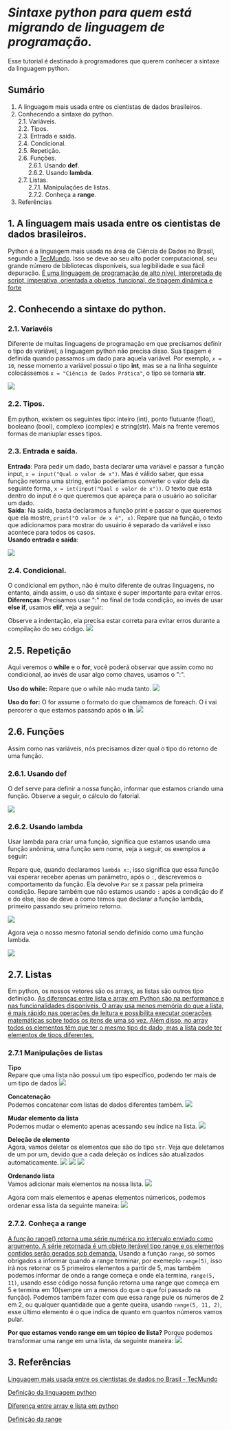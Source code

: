 # *Sintaxe python para quem está migrando de linguagem de programação.*
Esse tutorial é destinado à programadores que querem conhecer a sintaxe da linguagem python.

## Sumário
1. A linguagem mais usada entre os cientistas de dados brasileiros.
2. Conhecendo a sintaxe do python.<br>
    2.1. Variáveis.<br>
    2.2. Tipos.<br>
    2.3. Entrada e saída.<br>
    2.4. Condicional.<br>
    2.5. Repetição.<br>
    2.6. Funções.<br>
    <ol>
    2.6.1. Usando <b>def</b>.<br>
    2.6.2. Usando <b>lambda</b>.<br>
    </ol>
    2.7. Listas.<br>
    <ol>
    2.7.1. Manipulações de listas.<br>
    2.7.2. Conheça a <b>range</b>.<br>
    </ol>
3. Referências 

## 1. A linguagem mais usada entre os cientistas de dados brasileiros.
Python é a linguagem mais usada na área de Ciência de Dados no Brasil, segundo a [TecMundo](https://www.tecmundo.com.br/software/208403-4-linguagens-crescimento-mercado-data-science.htm?fbclid=IwAR0_1w7KsQIHnOxG6FokZ2vPeQ-76Bg1BTAimZ5t5SSYqtlzWX6fI_EGUyw). Isso se deve ao seu alto poder computacional, seu grande número de bibliotecas disponíveis, sua legibilidade e sua fácil depuração. [É uma linguagem de programação de alto nível, interpretada de script, imperativa, orientada a objetos, funcional, de tipagem dinâmica e forte](https://pt.wikipedia.org/wiki/Python)

## 2. Conhecendo a sintaxe do python.

### 2.1. Variavéis
Diferente de muitas linguagens de programação em que precisamos definir o tipo da variável, a linguagem python não precisa disso. Sua tipagem é definida quando passamos um dado para aquela variável. Por exemplo, `x = 10`, nesse momento a variável possui o tipo **int**, mas se a na linha seguinte colocássemos `x = "Ciência de Dados Prática"`, o tipo se tornaria **str**.

![](img/variavel.png)

### 2.2. Tipos.
Em python, existem os seguintes tipo: inteiro (int), ponto flutuante (float), booleano (bool), complexo (complex) e string(str). Mais na frente veremos formas de maniuplar esses tipos.

### 2.3. Entrada e saída.
**Entrada**: Para pedir um dado, basta declarar uma variável e passar a função input, `x = input("Qual o valor de x")`. Mas é válido saber, que essa função retorna uma string, então poderíamos converter o valor dela da seguinte forma, `x = int(input("Qual o valor de x"))`. O texto que está dentro do input é o que queremos que apareça para o usuário ao solicitar um dado.<br>
**Saída**: Na saída, basta declaramos a função print e passar o que queremos que ela mostre, `print("O valor de x é", x)`. Repare que na função, o texto que adicionamos para mostrar do usuário é separado da variável e isso acontece para todos os casos.<br>
**Usando entrada e saída**:

![](img/entrada-saida.png)

### 2.4. Condicional.
O condicional em python, não é muito diferente de outras linguagens, no entanto, ainda assim, o uso da sintaxe é super importante para evitar erros. 
**Diferenças**: Precisamos usar ":" no final de toda condição, ao invés de usar **else if**, usamos **elif**, veja a seguir:

Observe a indentação, ela precisa estar correta para evitar erros durante a compilação do seu código.
![](img/condicional.png)

## 2.5. Repetição
Aqui veremos o **while** e o **for**, você poderá observar que assim como no condicional, ao invés de usar algo como chaves, usamos o ":".

**Uso do while:** Repare que o while não muda tanto.
![](img/while.png)

**Uso do for:** O for assume o formato do que chamamos de foreach. O **i** vai percorer o que estamos passando após o **in**.
![](img/for.png)

## 2.6. Funções
Assim como nas variáveis, nós precisamos dizer qual o tipo do retorno de uma função.

### 2.6.1. Usando def
O def serve para definir a nossa função, informar que estamos criando uma função. Observe a seguir, o cálculo do fatorial.

![](img/funcao-def.png)

### 2.6.2. Usando lambda
Usar lambda para criar uma função, significa que estamos usando uma função anônima, uma função sem nome, veja a seguir, os exemplos a seguir:

Repare que, quando declaramos `lambda x:`, isso significa que essa função vai esperar receber apenas um parâmetro, após o `:`, descrevemos o comportamento da função. Ela devolve `Par` se x passar pela primeira condição. Repare também que não estamos usando `:` após a condição do if e do else, isso de deve a como temos que declarar a função lambda, primeiro passando seu primeiro retorno.

![](img/lambdasimples.png)

Agora veja o nosso mesmo fatorial sendo definido como uma função lambda.

![](img/lambda-recursivo.png)

## 2.7. Listas
Em python, os nossos vetores são os arrays, as listas são outros tipo definição. [As diferenças entre lista e array em Python são na performance e nas funcionalidades disponíveis. O array usa menos memória do que a lista, é mais rápido nas operações de leitura e possibilita executar operações matemáticas sobre todos os itens de uma só vez. Além disso, no array todos os elementos têm que ter o mesmo tipo de dado, mas a lista pode ter elementos de tipos diferentes.](https://vaiprogramar.com/diferenca-lista-array-python/#:~:text=As%20diferen%C3%A7as%20entre%20lista%20e,itens%20de%20uma%20s%C3%B3%20vez.)

### 2.7.1 Manipulações de listas

**Tipo**<br>
Repare que uma lista não possui um tipo específico, podendo ter mais de um tipo de dados 
![](img/lista-p2.png)

**Concatenação**<br>
Podemos concatenar com listas de dados diferentes também.
![](img/lista-p3.png)

**Mudar elemento da lista**<br>
Podemos mudar o elemento apenas acessando seu índice na lista.
![](img/lista-p4.png)

**Deleção de elemento**<br>
Agora, vamos deletar os elementos que são do tipo `str`. Veja que deletamos de um por um, devido que a cada deleção os índices são atualizados automaticamente.
![](img/lista-p5.png)
![](img/lista-p6.png)
![](img/lista-p7.png)

**Ordenando lista**<br>
Vamos adicionar mais elementos na nossa lista.
![](img/lista-p8.png)

Agora com mais elementos e apenas elementos númericos, podemos ordenar essa lista da seguinte maneira:
![](img/lista-p9.png)

### 2.7.2. Conheça a range
[A função range() retorna uma série numérica no intervalo enviado como argumento. A série retornada é um objeto iterável tipo range e os elementos contidos serão gerados sob demanda.](http://excript.com/python/funcao-range-python.html#:~:text=A%20fun%C3%A7%C3%A3o%20range()%20permite,o%20%C3%BAltimo%20elemento%20da%20sequ%C3%AAncia.&text=Na%20defini%C3%A7%C3%A3o%20da%20fun%C3%A7%C3%A3o%20range,sequ%C3%AAncia%20%C3%A9%20aberto%20ou%20fechado.) Usando a função `range`, só somos obrigados a informar quando a range terminar, por exemeplo `range(5)`, isso irá nos retornar os 5 primeiros elementos a partir de 5, mas também podemos informar de onde a range começa e onde ela termina, `range(5, 11)`, usando esse código nossa função retorna uma range que começa em 5 e termina em 10(sempre um a menos do que o que foi passado na função). Podemos também fazer com que essa range pule os números de 2 em 2, ou qualquer quantidade que a gente queira, usando `range(5, 11, 2)`, esse último elemento é o que indica de quanto em quantos números vamos pular.

**Por que estamos vendo range em um tópico de lista?**
Porque podemos transformar uma range em uma lista, da seguinte maneira: 
![](img/range.png)

## 3. Referências
[Linguagem mais usada entre os cientistas de dados no Brasil - TecMundo](https://www.tecmundo.com.br/software/208403-4-linguagens-crescimento-mercado-data-science.htm?fbclid=IwAR0_1w7KsQIHnOxG6FokZ2vPeQ-76Bg1BTAimZ5t5SSYqtlzWX6fI_EGUyw)

[Definição da linguagem python](https://pt.wikipedia.org/wiki/Python)

[Diferença entre array e lista em python](https://vaiprogramar.com/diferenca-lista-array-python/#:~:text=As%20diferen%C3%A7as%20entre%20lista%20e,itens%20de%20uma%20s%C3%B3%20vez.)

[Definição da range](http://excript.com/python/funcao-range-python.html#:~:text=A%20fun%C3%A7%C3%A3o%20range()%20permite,o%20%C3%BAltimo%20elemento%20da%20sequ%C3%AAncia.&text=Na%20defini%C3%A7%C3%A3o%20da%20fun%C3%A7%C3%A3o%20range,sequ%C3%AAncia%20%C3%A9%20aberto%20ou%20fechado.)

